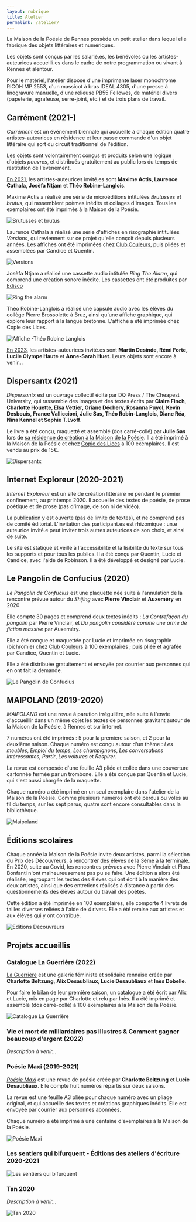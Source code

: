 ```yaml
---
layout: rubrique
title: Atelier
permalink: /atelier/
---
```

La Maison de la Poésie de Rennes possède un petit atelier dans lequel elle fabrique des objets littéraires et numériques. 

Les objets sont conçus par les salarié.es, les bénévoles ou les artistes-auteurices accueilli.es dans le cadre de notre programmation ou vivant à Rennes et alentour. 

Pour le matériel, l'atelier dispose d'une imprimante laser monochrome RICOH MP 2553, d'un massicot à bras IDEAL 4305, d'une presse à linogravure manuelle, d'une relieuse PB55 Fellowes, de matériel divers (papeterie, agrafeuse, serre-joint, etc.) et de trois plans de travail. 

## Carrément (2021-)

*Carrément* est un événement biennale qui accueille à chaque édition quatre artistes-auteurices en résidence et leur passe commande d'un objet littéraire qui sort du circuit traditionnel de l'édition.

Les objets sont volontairement conçus et produits selon une logique d'objets *pauvres*, et distribués gratuitement au public lors du temps de restitution de l'événement.

[En 2021](https://maiporennes.fr/rencontre/2022/10/04/carr-ment.html), les artistes-auteurices invité.es sont **Maxime Actis, Laurence Cathala, Josèfa Ntjam** et **Théo Robine-Langlois**.

Maxime Actis a réalisé une série de microéditions intitulées *Brutusses et brutus*, qui rassemblent poèmes inédits et collages d'images. Tous les exemplaires ont été imprimés à la Maison de la Poésie.

![Brutusses et brutus](/imgs/web_P1010790.JPG)

Laurence Cathala a réalisé une série d'affiches en risographie intitulées *Versions*, qui reviennent sur ce projet qu'elle conçoit depuis plusieurs années. Les affiches ont été imprimées chez [Club Couleurs](https://www.instagram.com/clubcouleurs/?hl=fr), puis pliées et assemblées par Candice et Quentin.

![Versions](/imgs/web_p1010824.jpg)

Josèfa Ntjam a réalisé une cassette audio intitulée *Ring The Alarm*, qui comprend une création sonore inédite. Les cassettes ont été produites par [Edisco](https://www.edisco.pt/) 

![Ring the alarm](/imgs/web_p1010803.jpg)

Théo Robine-Langlois a réalisé une capsule audio avec les élèves du collège Pierre Brossolette à Bruz, ainsi qu'une affiche graphique, qui explore leur rapport à la langue bretonne. L'affiche a été imprimée chez Copie des Lices. 

![Affiche -Théo Robine Langlois](/imgs/web_p1010841.jpg)

[En 2023](https://maiporennes.fr/residence/2022/11/15/carr-ment-2.html), les artistes-auteurices invité.es sont **Martin Desinde, Rémi Forte, Lucile Olympe Haute** et **Anne-Sarah Huet**. Leurs objets sont encore à venir...

## Dispersantx (2021)

*Dispersantx* est un ouvrage collectif édité par DQ Press / The Cheapest University, qui rassemble des images et des textes écrits par **Claire Finch, Charlotte Houette, Elsa Vettier, Oriane Déchery, Rosanna Puyol, Kevin Desbouis, France Valliccioni, Julie Sas, Théo Robin-Langlois, Diane Réa, Nina Kennel et Sophie T.Lvoff**.

Le livre a été conçu, maquetté et assemblé (dos carré-collé) par **Julie Sas** lors de [sa résidence de création à la Maison de la Poésie](https://maiporennes.fr/residence/2021/10/18/r-sidence-dautomne.html). Il a été imprimé à la Maison de la Poésie et chez [Copie des Lices](https://www.copiesdeslices.com/) a 100 exemplaires. Il est vendu au prix de 15€.

![Dispersantx](/imgs/web_p1010813.jpg)

## Internet Exploreur (2020-2021)

*Internet Exploreur* est un site de création littéraire né pendant le premier confinement, au printemps 2020. Il accueille des textes de poésie, de prose poétique et de prose (pas d'image, de son ni de vidéo). 

La publication y est ouverte (pas de limite de textes), et ne comprend pas de comité éditorial. L'invitation des participant.es est rhizomique : un.e auteurice invité.e peut inviter trois autres auteurices de son choix, et ainsi de suite. 

Le site est statique et veille à l'accessibilité et la lisibilité du texte sur tous les supports et pour tous les publics. Il a été conçu par Quentin, Lucie et Candice, avec l'aide de Robinson. Il a été développé et designé par Lucie. 

## Le Pangolin de Confucius (2020)

*Le Pangolin de Confucius* est une plaquette née suite à l'annulation de la rencontre prévue autour du *Shijing* avec **Pierre Vinclair** et **Auxeméry** en 2020. 

Elle compte 30 pages et comprend deux textes inédits : *La Contrefaçon du pangolin* par Pierre Vinclair, et *Du pangolin considéré comme une arme de fiction massive* par Auxeméry.

Elle a été conçue et maquettée par Lucie et imprimée en risographie (bichromie) chez [Club Couleurs](https://www.instagram.com/clubcouleurs/?hl=fr) à 100 exemplaires ; puis pliée et agrafée par Candice, Quentin et Lucie.

Elle a été distribuée gratuitement et envoyée par courrier aux personnes qui en ont fait la demande. 

![Le Pangolin de Confucius](/imgs/web_p1010789.jpg)

## MAIPOLAND (2019-2020)

*MAIPOLAND* est une revue à parution irrégulière, née suite à l'envie d'accueillir dans un même objet les textes de personnes gravitant autour de la Maison de la Poésie, à Rennes et sur internet. 

7 numéros ont été imprimés : 5 pour la première saison, et 2 pour la deuxième saison. Chaque numéro est conçu autour d'un thème : *Les meubles*, *Emploi du temps*, *Les champignons*, *Les conversations intéressantes*, *Partir*, *Les voitures* et *Respirer*.

La revue est composée d'une feuille A3 pliée et collée dans une couverture cartonnée fermée par un trombone. Elle a été conçue par Quentin et Lucie, qui s'est aussi chargée de la maquette.

Chaque numéro a été imprimé en un seul exemplaire dans l'atelier de la Maison de la Poésie. Comme plusieurs numéros ont été perdus ou volés au fil du temps, sur les sept parus, quatre sont encore consultables dans la bibliothèque. 

![Maipoland](/imgs/web_p1010827.jpg)

## Éditions scolaires

Chaque année la Maison de la Poésie invite deux artistes, parmi la sélection du Prix des Découvreurs, à rencontrer des élèves de la 3ème à la terminale. En 2020, suite au Covid, les rencontres prévues avec Pierre Vinclair et Flora Bonfanti n'ont malheureusement pas pu se faire. Une édition a alors été réalisée, regroupant les textes des élèves qui ont écrit à la manière des deux artistes, ainsi que des entretiens réalisés à distance à partir des questionnements des élèves autour du travail des poètes.

Cette édition a été imprimée en 100 exemplaires, elle comporte 4 livrets de tailles diverses reliées à l'aide de 4 rivets. Elle a été remise aux artistes et aux élèves qui y ont contribué.

![Editions Découvreurs](/imgs/web_p1010798.jpg)

## Projets accueillis

### Catalogue La Guerrière (2022)

[La Guerrière](https://laguerriere.net/) est une galerie féministe et solidaire rennaise créée par **Charlotte Beltzung, Alix Desaubliaux, Lucie Desaubliaux** et **Inès Dobelle**.

Pour faire le bilan de leur première saison, un catalogue a été écrit par Alix et Lucie, mis en page par Charlotte et relu par Inès. Il a été imprimé et assemblé (dos carré-collé) à 100 exemplaires à la Maison de la Poésie.

![Catalogue La Guerrière](/imgs/web_p1010819.jpg)

### Vie et mort de milliardaires pas illustres & Comment gagner beaucoup d'argent (2022)

*Description à venir...*

### Poésie Maxi (2019-2021)

*[Poésie Maxi](https://poesiemaxi.hotglue.me/)* est une revue de poésie créée par **Charlotte Beltzung** et **Lucie Desaubliaux**. Elle compte huit numéros répartis sur deux saisons.

La revue est une feuille A3 pliée pour chaque numéro avec un pliage original, et qui accueille des textes et créations graphiques inédits. Elle est envoyée par courrier aux personnes abonnées. 

Chaque numéro a été imprimé à une centaine d'exemplaires à la Maison de la Poésie.

![Poésie Maxi](/imgs/web_p1010840.jpg)

### Les sentiers qui bifurquent - Éditions des ateliers d'écriture 2020-2021

![Les sentiers qui bifurquent](/imgs/web_p1010809.jpg)

### Tan 2020

*Description à venir...*

![Tan 2020](/imgs/web_p1010807.jpg)